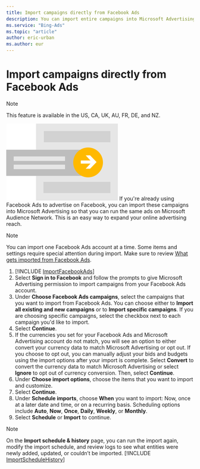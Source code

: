 ```yaml
---
title: Import campaigns directly from Facebook Ads
description: You can import entire campaigns into Microsoft Advertising from Facebook Ads.
ms.service: "Bing-Ads"
ms.topic: "article"
author: eric-urban
ms.author: eur
---
```


# Import campaigns directly from Facebook Ads

> [!NOTE]
> This feature is available in the US, CA, UK, AU, FR, DE, and NZ.

![Directional arrow from left to right](../images/BA_Conc_Import.svg)
If you're already using Facebook Ads to advertise on Facebook, you can import these campaigns into Microsoft Advertising so that you can run the same ads on Microsoft Audience Network. This is an easy way to expand your online advertising reach.

> [!NOTE]
> You can import one Facebook Ads account at a time.
> Some items and settings require special attention during import. Make sure to review [What gets imported from Facebook Ads](./hlp_BA_CONC_Import_FB_WhatInfo.md).

1. [!INCLUDE [ImportFacebookAds](./includes/ImportFacebookAds.md)]
1. Select **Sign in to Facebook** and follow the prompts to give Microsoft Advertising permission to import campaigns from your Facebook Ads account.
1. Under **Choose Facebook Ads campaigns**, select the campaigns that you want to import from Facebook Ads. You can choose either to **Import all existing and new campaigns** or to **Import specific campaigns**. If you are choosing specific campaigns, select the checkbox next to each campaign you'd like to import.
1. Select **Continue**.
1. If the currencies you set for your Facebook Ads and Microsoft Advertising account do not match, you will see an option to either convert your currency data to match Microsoft Advertising or opt out. If you choose to opt out, you can manually adjust your bids and budgets using the import options after your import is complete. Select **Convert** to convert the currency data to match Microsoft Advertising or select **Ignore** to opt out of currency conversion. Then, select **Continue**.
1. Under **Choose import options**, choose the items that you want to import and customize.
1. Select **Continue**.
1. Under **Schedule imports**, choose **When** you want to import: Now, once at a later date and time, or on a recurring basis. Scheduling options include **Auto**, **Now**, **Once**, **Daily**, **Weekly**, or **Monthly**.
1. Select **Schedule** or **Import** to continue.

> [!NOTE]
> On the **Import schedule &amp; history** page, you can run the import again, modify the import schedule, and review logs to see what entities were newly added, updated, or couldn’t be imported.
> [!INCLUDE [ImportScheduleHistory](./includes/ImportScheduleHistory.md)]


